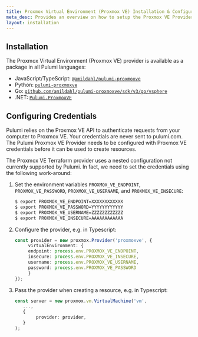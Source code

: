 ```yaml
---
title: Proxmox Virtual Environment (Proxmox VE) Installation & Configuration
meta_desc: Provides an overview on how to setup the Proxmox VE Provider for Pulumi.
layout: installation
---
```


## Installation

The Proxmox Virtual Environment (Proxmox VE) provider is available as a package in all Pulumi languages:

* JavaScript/TypeScript: [`@amildahl/pulumi-proxmoxve`](https://www.npmjs.com/package/@amildahl/pulumi-proxmoxve)
* Python: [`pulumi-proxmoxve`](https://pypi.org/project/pulumi-proxmoxve/)
* Go: [`github.com/amildahl/pulumi-proxmoxve/sdk/v3/go/vsphere`](https://github.com/amildahl/pulumi-proxmoxve)
* .NET: [`Pulumi.ProxmoxVE`](https://www.nuget.org/packages/Pulumi.ProxmoxVE)

## Configuring Credentials

Pulumi relies on the Proxmox VE API to authenticate requests from your computer to Proxmox VE. Your credentials are never sent to pulumi.com.
The Pulumi Proxmox VE Provider needs to be configured with Proxmox VE credentials before it can be used to create resources.

The Proxmox VE Terraform provider uses a nested configuration not currently supported by Pulumi.
In fact, we need to set the credentials using the following work-around:

1. Set the environment variables `PROXMOX_VE_ENDPOINT`, `PROXMOX_VE_PASSWORD`, `PROXMOX_VE_USERNAME`, and `PROXMOX_VE_INSECURE`:

    ```bash
    $ export PROXMOX_VE_ENDPOINT=XXXXXXXXXXXX
    $ export PROXMOX_VE_PASSWORD=YYYYYYYYYYYY
    $ export PROXMOX_VE_USERNAME=ZZZZZZZZZZZZ
    $ export PROXMOX_VE_INSECURE=AAAAAAAAAAAA
    ```

2. Configure the provider, e.g. in Typescript:

   ```typescript
   const provider = new proxmox.Provider('proxmoxve', {
        virtualEnvironment: {
        endpoint: process.env.PROXMOX_VE_ENDPOINT,
        insecure: process.env.PROXMOX_VE_INSECURE,
        username: process.env.PROXMOX_VE_USERNAME,
        password: process.env.PROXMOX_VE_PASSWORD
        }
   });
   ```

3. Pass the provider when creating a resource, e.g. in Typescript:

   ```typescript
   const server = new proxmox.vm.VirtualMachine('vm',
      ...,
      {
           provider: provider,
      }
   );
   ```
